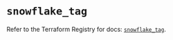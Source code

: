 # `snowflake_tag`

Refer to the Terraform Registry for docs: [`snowflake_tag`](https://registry.terraform.io/providers/snowflake-labs/snowflake/0.97.0/docs/resources/tag).
